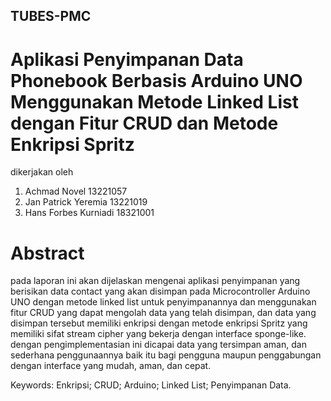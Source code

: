 ## TUBES-PMC
# Aplikasi Penyimpanan Data Phonebook Berbasis Arduino UNO Menggunakan Metode Linked List dengan Fitur CRUD dan Metode Enkripsi Spritz

dikerjakan oleh
1. Achmad Novel 13221057
2. Jan Patrick Yeremia 13221019
3. Hans Forbes Kurniadi 18321001


# Abstract
pada laporan ini akan dijelaskan mengenai aplikasi penyimpanan yang berisikan data contact yang akan disimpan pada Microcontroller Arduino UNO dengan metode linked list untuk penyimpanannya dan menggunakan fitur CRUD yang dapat mengolah data yang telah disimpan, dan data yang disimpan tersebut memiliki enkripsi dengan metode enkripsi Spritz yang memiliki sifat stream cipher yang bekerja dengan interface sponge-like. dengan pengimplementasian ini dicapai data yang tersimpan aman, dan sederhana penggunaannya baik itu bagi pengguna maupun penggabungan dengan interface yang mudah, aman, dan cepat.

Keywords: Enkripsi; CRUD; Arduino; Linked List; Penyimpanan Data.
